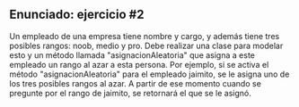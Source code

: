 ## Enunciado: ejercicio \#2

Un empleado de una empresa tiene nombre y cargo, y además tiene tres posibles rangos: noob, medio y pro. Debe realizar una clase para modelar esto y un método llamada "asignacionAleatoria" que asigna a este empleado un rango al azar a esta persona. Por ejemplo, si se activa el método "asignacionAleatoria" para el empleado jaimito, se le asigna uno de los tres posibles rangos al azar. A partir de ese momento cuando se pregunte por el rango de jaimito, se retornará el que se le asignó.
